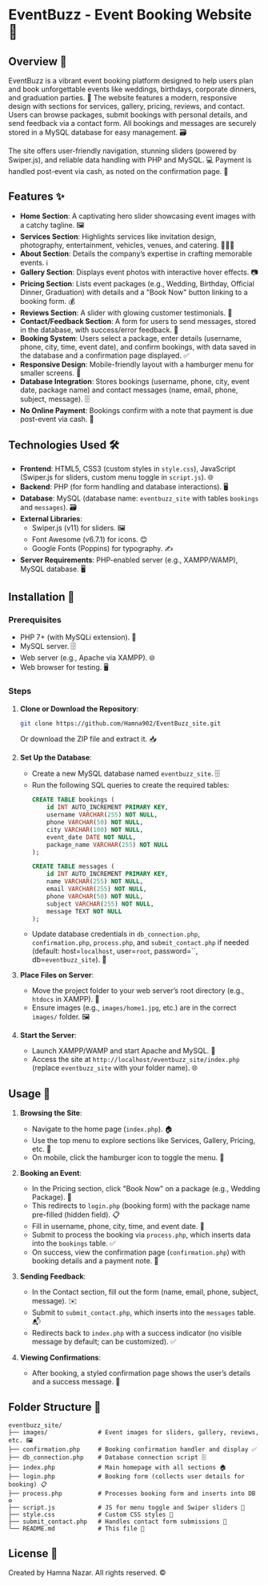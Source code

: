 # EventBuzz - Event Booking Website 🎉

## Overview 📝

EventBuzz is a vibrant event booking platform designed to help users plan and book unforgettable events like weddings, birthdays, corporate dinners, and graduation parties. 🌟 The website features a modern, responsive design with sections for services, gallery, pricing, reviews, and contact. Users can browse packages, submit bookings with personal details, and send feedback via a contact form. All bookings and messages are securely stored in a MySQL database for easy management. 🗃️

The site offers user-friendly navigation, stunning sliders (powered by Swiper.js), and reliable data handling with PHP and MySQL. 💻 Payment is handled post-event via cash, as noted on the confirmation page. 💸

## Features ✨

- **Home Section**: A captivating hero slider showcasing event images with a catchy tagline. 🖼️
- **Services Section**: Highlights services like invitation design, photography, entertainment, vehicles, venues, and catering. 🎨📸🎶
- **About Section**: Details the company’s expertise in crafting memorable events. ℹ️
- **Gallery Section**: Displays event photos with interactive hover effects. 📷
- **Pricing Section**: Lists event packages (e.g., Wedding, Birthday, Official Dinner, Graduation) with details and a "Book Now" button linking to a booking form. 💰
- **Reviews Section**: A slider with glowing customer testimonials. 🌟
- **Contact/Feedback Section**: A form for users to send messages, stored in the database, with success/error feedback. 📩
- **Booking System**: Users select a package, enter details (username, phone, city, time, event date), and confirm bookings, with data saved in the database and a confirmation page displayed. ✅
- **Responsive Design**: Mobile-friendly layout with a hamburger menu for smaller screens. 📱
- **Database Integration**: Stores bookings (username, phone, city, event date, package name) and contact messages (name, email, phone, subject, message). 🗄️
- **No Online Payment**: Bookings confirm with a note that payment is due post-event via cash. 🧾

## Technologies Used 🛠️

- **Frontend**: HTML5, CSS3 (custom styles in `style.css`), JavaScript (Swiper.js for sliders, custom menu toggle in `script.js`). 🌐
- **Backend**: PHP (for form handling and database interactions). 🖥️
- **Database**: MySQL (database name: `eventbuzz_site` with tables `bookings` and `messages`). 🗃️
- **External Libraries**:
  - Swiper.js (v11) for sliders. 🖼️
  - Font Awesome (v6.7.1) for icons. 😊
  - Google Fonts (Poppins) for typography. ✍️
- **Server Requirements**: PHP-enabled server (e.g., XAMPP/WAMP), MySQL database. 🖥️

## Installation 🚀

### Prerequisites
- PHP 7+ (with MySQLi extension). 🐘
- MySQL server. 🗄️
- Web server (e.g., Apache via XAMPP). 🌐
- Web browser for testing. 🖥️

### Steps
1. **Clone or Download the Repository**:
   ```bash
   git clone https://github.com/Hamna902/EventBuzz_site.git
   ```
   Or download the ZIP file and extract it. 📥

2. **Set Up the Database**:
   - Create a new MySQL database named `eventbuzz_site`. 🗄️
   - Run the following SQL queries to create the required tables:
     ```sql
     CREATE TABLE bookings (
         id INT AUTO_INCREMENT PRIMARY KEY,
         username VARCHAR(255) NOT NULL,
         phone VARCHAR(50) NOT NULL,
         city VARCHAR(100) NOT NULL,
         event_date DATE NOT NULL,
         package_name VARCHAR(255) NOT NULL
     );

     CREATE TABLE messages (
         id INT AUTO_INCREMENT PRIMARY KEY,
         name VARCHAR(255) NOT NULL,
         email VARCHAR(255) NOT NULL,
         phone VARCHAR(50) NOT NULL,
         subject VARCHAR(255) NOT NULL,
         message TEXT NOT NULL
     );
     ```
   - Update database credentials in `db_connection.php`, `confirmation.php`, `process.php`, and `submit_contact.php` if needed (default: host=`localhost`, user=`root`, password=``, db=`eventbuzz_site`). 🔧

3. **Place Files on Server**:
   - Move the project folder to your web server’s root directory (e.g., `htdocs` in XAMPP). 📂
   - Ensure images (e.g., `images/home1.jpg`, etc.) are in the correct `images/` folder. 🖼️

4. **Start the Server**:
   - Launch XAMPP/WAMP and start Apache and MySQL. 🚀
   - Access the site at `http://localhost/eventbuzz_site/index.php` (replace `eventbuzz_site` with your folder name). 🌐

## Usage 🎈

1. **Browsing the Site**:
   - Navigate to the home page (`index.php`). 🏠
   - Use the top menu to explore sections like Services, Gallery, Pricing, etc. 🧭
   - On mobile, click the hamburger icon to toggle the menu. 🍔

2. **Booking an Event**:
   - In the Pricing section, click "Book Now" on a package (e.g., Wedding Package). 💍
   - This redirects to `login.php` (booking form) with the package name pre-filled (hidden field). 📋
   - Fill in username, phone, city, time, and event date. 📅
   - Submit to process the booking via `process.php`, which inserts data into the `bookings` table. ✅
   - On success, view the confirmation page (`confirmation.php`) with booking details and a payment note. 🎉

3. **Sending Feedback**:
   - In the Contact section, fill out the form (name, email, phone, subject, message). ✉️
   - Submit to `submit_contact.php`, which inserts into the `messages` table. 📬
   - Redirects back to `index.php` with a success indicator (no visible message by default; can be customized). ✅

4. **Viewing Confirmations**:
   - After booking, a styled confirmation page shows the user’s details and a success message. 🎊

## Folder Structure 📂

```
eventbuzz_site/
├── images/              # Event images for sliders, gallery, reviews, etc. 🖼️
├── confirmation.php     # Booking confirmation handler and display ✅
├── db_connection.php    # Database connection script 🗄️
├── index.php            # Main homepage with all sections 🏠
├── login.php            # Booking form (collects user details for booking) 📋
├── process.php          # Processes booking form and inserts into DB ⚙️
├── script.js            # JS for menu toggle and Swiper sliders 🎠
├── style.css            # Custom CSS styles 🎨
├── submit_contact.php   # Handles contact form submissions 📩
└── README.md            # This file 📝
```

## License 📜

Created by Hamna Nazar. All rights reserved. ©